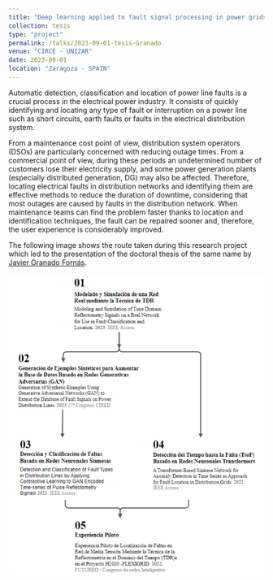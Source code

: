 ```yaml
---
title: "Deep learning applied to fault signal processing in power grids"
collection: tesis
type: "project"
permalink: /talks/2023-09-01-tesis-Granado
venue: "CIRCE - UNIZAR"
date: 2023-09-01
location: "Zaragoza - SPAIN"
---
```


Automatic detection, classification and location of power line faults is a crucial process in the electrical power 
industry. It consists of quickly identifying and locating any type of fault or interruption on a power line such 
as short circuits, earth faults or faults in the electrical distribution system.

From a maintenance cost point of view, distribution system operators (DSOs) are particularly concerned with 
reducing outage times. From a commercial point of view, during these periods an undetermined number of 
customers lose their electricity supply, and some power generation plants (especially distributed generation, DG) 
may also be affected. Therefore, locating electrical faults in distribution networks and identifying them 
are effective methods to reduce the duration of downtime, considering that most outages are caused by faults 
in the distribution network. When maintenance teams can find the problem faster thanks to location and 
identification techniques, the fault can be repaired sooner and, therefore, the user experience is considerably 
improved.

The following image shows the route taken during this research project which led to the presentation of the doctoral 
thesis of the same name by [Javier Granado Fornás](https://es.linkedin.com/in/javiergranadofornas).

![Alt text](/images/project-Granado.png "Granado")